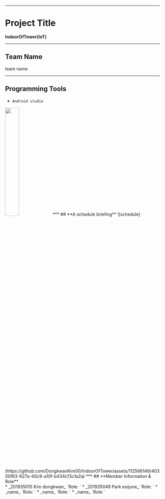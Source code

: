 ***
# **Project Title**
**IndoorOfTower(IoT)**
***
## **Team Name**    
team name
***
## Programming Tools
* `Android studio`<br>
<!-- ![androidstudio](https://github.com/DongkwanKim00/IndoorOfTower/assets/112566149/34e5a914-fb83-47ea-b657-e89a40792b67) -->
<img src="(https://github.com/DongkwanKim00/IndoorOfTower/assets/112566149/34e5a914-fb83-47ea-b657-e89a40792b67)" width="30%" height="30%"/>
***
## **A schedule briefing**
![schedule](https://github.com/DongkwanKim00/IndoorOfTower/assets/112566149/40300f63-627a-40c9-a10f-b434cf3c1a2a)
***
## **Member Information & Role**<br>
* _201935015 Kim dongkwan_ `Role: `
* _201935049 Park euijune_ `Role: `
* _name_ `Role: `
* _name_ `Role: `
* _name_ `Role: `
